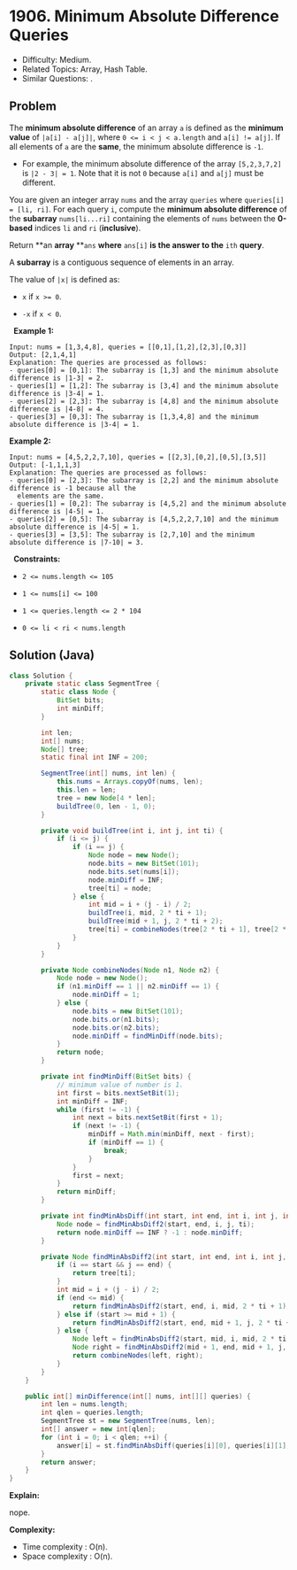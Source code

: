 # 1906. Minimum Absolute Difference Queries

- Difficulty: Medium.
- Related Topics: Array, Hash Table.
- Similar Questions: .

## Problem

The **minimum absolute difference** of an array ```a``` is defined as the **minimum value** of ```|a[i] - a[j]|```, where ```0 <= i < j < a.length``` and ```a[i] != a[j]```. If all elements of ```a``` are the **same**, the minimum absolute difference is ```-1```.


	
- For example, the minimum absolute difference of the array ```[5,2,3,7,2]``` is ```|2 - 3| = 1```. Note that it is not ```0``` because ```a[i]``` and ```a[j]``` must be different.


You are given an integer array ```nums``` and the array ```queries``` where ```queries[i] = [li, ri]```. For each query ```i```, compute the **minimum absolute difference** of the **subarray** ```nums[li...ri]``` containing the elements of ```nums``` between the **0-based** indices ```li``` and ```ri``` (**inclusive**).

Return **an **array** **```ans``` **where** ```ans[i]``` **is the answer to the** ```ith``` **query**.

A **subarray** is a contiguous sequence of elements in an array.

The value of ```|x|``` is defined as:


	
- ```x``` if ```x >= 0```.
	
- ```-x``` if ```x < 0```.


 
**Example 1:**

```
Input: nums = [1,3,4,8], queries = [[0,1],[1,2],[2,3],[0,3]]
Output: [2,1,4,1]
Explanation: The queries are processed as follows:
- queries[0] = [0,1]: The subarray is [1,3] and the minimum absolute difference is |1-3| = 2.
- queries[1] = [1,2]: The subarray is [3,4] and the minimum absolute difference is |3-4| = 1.
- queries[2] = [2,3]: The subarray is [4,8] and the minimum absolute difference is |4-8| = 4.
- queries[3] = [0,3]: The subarray is [1,3,4,8] and the minimum absolute difference is |3-4| = 1.
```

**Example 2:**

```
Input: nums = [4,5,2,2,7,10], queries = [[2,3],[0,2],[0,5],[3,5]]
Output: [-1,1,1,3]
Explanation: The queries are processed as follows:
- queries[0] = [2,3]: The subarray is [2,2] and the minimum absolute difference is -1 because all the
  elements are the same.
- queries[1] = [0,2]: The subarray is [4,5,2] and the minimum absolute difference is |4-5| = 1.
- queries[2] = [0,5]: The subarray is [4,5,2,2,7,10] and the minimum absolute difference is |4-5| = 1.
- queries[3] = [3,5]: The subarray is [2,7,10] and the minimum absolute difference is |7-10| = 3.
```

 
**Constraints:**


	
- ```2 <= nums.length <= 105```
	
- ```1 <= nums[i] <= 100```
	
- ```1 <= queries.length <= 2 * 104```
	
- ```0 <= li < ri < nums.length```



## Solution (Java)

```java
class Solution {
    private static class SegmentTree {
        static class Node {
            BitSet bits;
            int minDiff;
        }

        int len;
        int[] nums;
        Node[] tree;
        static final int INF = 200;

        SegmentTree(int[] nums, int len) {
            this.nums = Arrays.copyOf(nums, len);
            this.len = len;
            tree = new Node[4 * len];
            buildTree(0, len - 1, 0);
        }

        private void buildTree(int i, int j, int ti) {
            if (i <= j) {
                if (i == j) {
                    Node node = new Node();
                    node.bits = new BitSet(101);
                    node.bits.set(nums[i]);
                    node.minDiff = INF;
                    tree[ti] = node;
                } else {
                    int mid = i + (j - i) / 2;
                    buildTree(i, mid, 2 * ti + 1);
                    buildTree(mid + 1, j, 2 * ti + 2);
                    tree[ti] = combineNodes(tree[2 * ti + 1], tree[2 * ti + 2]);
                }
            }
        }

        private Node combineNodes(Node n1, Node n2) {
            Node node = new Node();
            if (n1.minDiff == 1 || n2.minDiff == 1) {
                node.minDiff = 1;
            } else {
                node.bits = new BitSet(101);
                node.bits.or(n1.bits);
                node.bits.or(n2.bits);
                node.minDiff = findMinDiff(node.bits);
            }
            return node;
        }

        private int findMinDiff(BitSet bits) {
            // minimum value of number is 1.
            int first = bits.nextSetBit(1);
            int minDiff = INF;
            while (first != -1) {
                int next = bits.nextSetBit(first + 1);
                if (next != -1) {
                    minDiff = Math.min(minDiff, next - first);
                    if (minDiff == 1) {
                        break;
                    }
                }
                first = next;
            }
            return minDiff;
        }

        private int findMinAbsDiff(int start, int end, int i, int j, int ti) {
            Node node = findMinAbsDiff2(start, end, i, j, ti);
            return node.minDiff == INF ? -1 : node.minDiff;
        }

        private Node findMinAbsDiff2(int start, int end, int i, int j, int ti) {
            if (i == start && j == end) {
                return tree[ti];
            }
            int mid = i + (j - i) / 2;
            if (end <= mid) {
                return findMinAbsDiff2(start, end, i, mid, 2 * ti + 1);
            } else if (start >= mid + 1) {
                return findMinAbsDiff2(start, end, mid + 1, j, 2 * ti + 2);
            } else {
                Node left = findMinAbsDiff2(start, mid, i, mid, 2 * ti + 1);
                Node right = findMinAbsDiff2(mid + 1, end, mid + 1, j, 2 * ti + 2);
                return combineNodes(left, right);
            }
        }
    }

    public int[] minDifference(int[] nums, int[][] queries) {
        int len = nums.length;
        int qlen = queries.length;
        SegmentTree st = new SegmentTree(nums, len);
        int[] answer = new int[qlen];
        for (int i = 0; i < qlen; ++i) {
            answer[i] = st.findMinAbsDiff(queries[i][0], queries[i][1], 0, len - 1, 0);
        }
        return answer;
    }
}
```

**Explain:**

nope.

**Complexity:**

* Time complexity : O(n).
* Space complexity : O(n).
